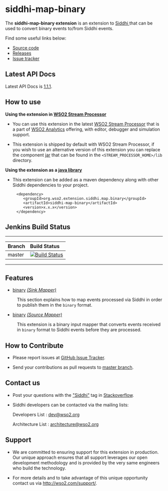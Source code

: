 siddhi-map-binary
======================================

The **siddhi-map-binary extension** is an extension to <a target="_blank" href="https://wso2.github.io/siddhi">Siddhi
</a> that  can be used to convert binary events to/from Siddhi events.

Find some useful links below:

* <a target="_blank" href="https://github.com/wso2-extensions/siddhi-map-binary">Source code</a>
* <a target="_blank" href="https://github.com/wso2-extensions/siddhi-map-binary/releases">Releases</a>
* <a target="_blank" href="https://github.com/wso2-extensions/siddhi-map-binary/issues">Issue tracker</a>

## Latest API Docs 

Latest API Docs is <a target="_blank" href="https://wso2-extensions.github.io/siddhi-map-binary/api/1.1.1">1.1.1</a>.

## How to use 

**Using the extension in <a target="_blank" href="https://github.com/wso2/product-sp">WSO2 Stream Processor</a>**

* You can use this extension in the latest <a target="_blank" href="https://github.com/wso2/product-sp/releases">WSO2 Stream Processor</a> that is a part of <a target="_blank" href="http://wso2.com/analytics?utm_source=gitanalytics&utm_campaign=gitanalytics_Jul17">WSO2 Analytics</a> offering, with editor, debugger and simulation support. 

* This extension is shipped by default with WSO2 Stream Processor, if you wish to use an alternative version of this extension you can replace the component <a target="_blank" href="https://github.com/wso2-extensions/siddhi-map-binary/releases">jar</a> that can be found in the `<STREAM_PROCESSOR_HOME>/lib` directory.

**Using the extension as a <a target="_blank" href="https://wso2.github.io/siddhi/documentation/running-as-a-java-library">java library</a>**

* This extension can be added as a maven dependency along with other Siddhi dependencies to your project.

```
     <dependency>
        <groupId>org.wso2.extension.siddhi.map.binary</groupId>
        <artifactId>siddhi-map-binary</artifactId>
        <version>x.x.x</version>
     </dependency>
```

## Jenkins Build Status

---

|  Branch | Build Status |
| :------ |:------------ | 
| master  | [![Build Status](https://wso2.org/jenkins/job/siddhi/job/siddhi-map-binary/badge/icon)](https://wso2.org/jenkins/job/siddhi/job/siddhi-map-binary/) |

---

## Features

* <a target="_blank" href="https://wso2-extensions.github.io/siddhi-map-binary/api/1.1.1/#binary-sink-mapper">binary</a> *<a target="_blank" href="https://wso2.github.io/siddhi/documentation/siddhi-4.0/#sink-mapper">(Sink Mapper)</a>*<br><div style="padding-left: 1em;"><p>This section explains how to map events processed via Siddhi in order to publish them in the <code>binary</code> format.</p></div>
* <a target="_blank" href="https://wso2-extensions.github.io/siddhi-map-binary/api/1.1.1/#binary-source-mapper">binary</a> *<a target="_blank" href="https://wso2.github.io/siddhi/documentation/siddhi-4.0/#source-mapper">(Source Mapper)</a>*<br><div style="padding-left: 1em;"><p>This extension is a binary input mapper that converts events received in <code>binary</code> format to Siddhi events before they are processed.</p></div>

## How to Contribute
 
  * Please report issues at <a target="_blank" href="https://github.com/wso2-extensions/siddhi-map-binary/issues">GitHub Issue Tracker</a>.
  
  * Send your contributions as pull requests to <a target="_blank" href="https://github.com/wso2-extensions/siddhi-map-binary/tree/master">master branch</a>. 
 
## Contact us 

 * Post your questions with the <a target="_blank" href="http://stackoverflow.com/search?q=siddhi">"Siddhi"</a> tag in <a target="_blank" href="http://stackoverflow.com/search?q=siddhi">Stackoverflow</a>. 
 
 * Siddhi developers can be contacted via the mailing lists:
 
    Developers List   : [dev@wso2.org](mailto:dev@wso2.org)
    
    Architecture List : [architecture@wso2.org](mailto:architecture@wso2.org)
 
## Support 

* We are committed to ensuring support for this extension in production. Our unique approach ensures that all support leverages our open development methodology and is provided by the very same engineers who build the technology. 

* For more details and to take advantage of this unique opportunity contact us via <a target="_blank" href="http://wso2.com/support?utm_source=gitanalytics&utm_campaign=gitanalytics_Jul17">http://wso2.com/support/</a>. 
